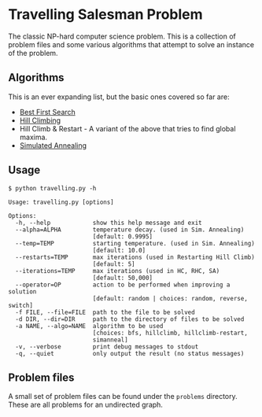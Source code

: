 Travelling Salesman Problem
===========================

The classic NP-hard computer science problem. This is a collection of problem files and some various algorithms that attempt to solve an instance of the problem.

Algorithms
----------

This is an ever expanding list, but the basic ones covered so far are:

* [Best First Search](http://en.wikipedia.org/wiki/Best_first_search)
* [Hill Climbing](http://en.wikipedia.org/wiki/Hill_climbing)
* Hill Climb & Restart - A variant of the above that tries to find global maxima.
* [Simulated Annealing](http://en.wikipedia.org/wiki/Simulated_annealing)


Usage
-------

    $ python travelling.py -h

	Usage: travelling.py [options]

	Options:
	  -h, --help            show this help message and exit
	  --alpha=ALPHA         temperature decay. (used in Sim. Annealing)
	                        [default: 0.9995]
	  --temp=TEMP           starting temperature. (used in Sim. Annealing)
	                        [default: 10.0]
	  --restarts=TEMP       max iterations (used in Restarting Hill Climb)
	                        [default: 5]
	  --iterations=TEMP     max iterations (used in HC, RHC, SA)
	                        [default: 50,000]
	  --operator=OP         action to be performed when improving a solution
	                        [default: random | choices: random, reverse, switch]
	  -f FILE, --file=FILE  path to the file to be solved
	  -d DIR, --dir=DIR     path to the directory of files to be solved
	  -a NAME, --algo=NAME  algorithm to be used
	                        [choices: bfs, hillclimb, hillclimb-restart,
	                        simanneal]
	  -v, --verbose         print debug messages to stdout
	  -q, --quiet           only output the result (no status messages)

	

Problem files
-------------

A small set of problem files can be found under the `problems` directory. These are all problems for an undirected graph.